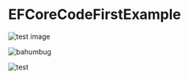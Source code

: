 # EFCoreCodeFirstExample  
  
![test image](../EFCoreCodeFirstExample/Images/test.png "Mouse over test file text")  

<img src="../EFCoreCodeFirstExample/Images/test.png" alt="bahumbug">  

![test](https://user-images.githubusercontent.com/4861265/207787700-74156713-4362-42fd-806e-399ac1e63a5a.png)

